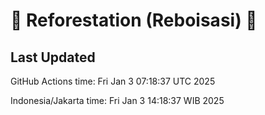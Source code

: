 
# 🌳 Reforestation (Reboisasi) 🌲

## Last Updated

GitHub Actions time: Fri Jan  3 07:18:37 UTC 2025

Indonesia/Jakarta time: Fri Jan  3 14:18:37 WIB 2025
